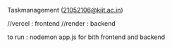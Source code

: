 Taskmanagement (21052106@kiit.ac.in)

//vercel : frontend 
//render : backend 

to run : nodemon app.js for bith frontend and backend
